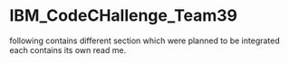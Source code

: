 # IBM_CodeCHallenge_Team39
following contains different section which were planned to be integrated each contains its own read me.
